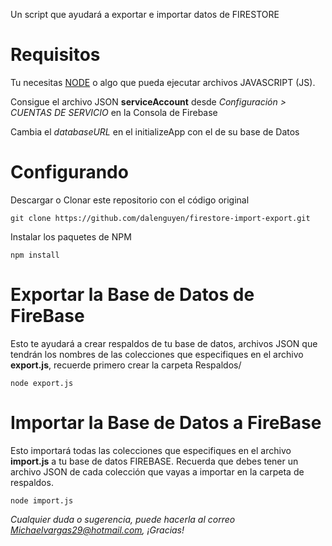 Un script que ayudará a exportar e importar datos de FIRESTORE

# Requisitos

Tu necesitas [NODE](https://nodejs.org/en/download/) o algo que pueda ejecutar archivos JAVASCRIPT (JS).

Consigue el archivo JSON **serviceAccount** desde *Configuración > CUENTAS DE SERVICIO* en la Consola de Firebase

Cambia el *databaseURL* en el initializeApp con el de su base de Datos

# Configurando

Descargar o Clonar este repositorio con el código original

```
git clone https://github.com/dalenguyen/firestore-import-export.git
```

Instalar los paquetes de NPM

```
npm install
```

# Exportar la Base de Datos de FireBase

Esto te ayudará a crear respaldos de tu base de datos, archivos JSON que tendrán los nombres de las colecciones que especifiques en el archivo **export.js**, recuerde primero crear la carpeta Respaldos/

```
node export.js
```

# Importar la Base de Datos a FireBase

Esto importará todas las colecciones que especifiques en el archivo **import.js** a tu base de datos FIREBASE. Recuerda que debes tener un archivo JSON de cada colección que vayas a importar en la carpeta de respaldos.

```
node import.js
```

*Cualquier duda o sugerencia, puede hacerla al correo Michaelvargas29@hotmail.com, ¡Gracias!*
